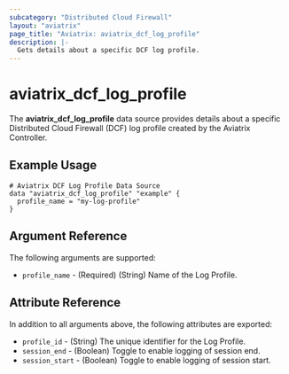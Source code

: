 ```yaml
---
subcategory: "Distributed Cloud Firewall"
layout: "aviatrix"
page_title: "Aviatrix: aviatrix_dcf_log_profile"
description: |-
  Gets details about a specific DCF log profile.
---
```


# aviatrix_dcf_log_profile

The **aviatrix_dcf_log_profile** data source provides details about a specific Distributed Cloud Firewall (DCF) log profile created by the Aviatrix Controller.

## Example Usage

```hcl
# Aviatrix DCF Log Profile Data Source
data "aviatrix_dcf_log_profile" "example" {
  profile_name = "my-log-profile"
}
```

## Argument Reference

The following arguments are supported:

* `profile_name` - (Required) (String) Name of the Log Profile.

## Attribute Reference

In addition to all arguments above, the following attributes are exported:

* `profile_id` - (String) The unique identifier for the Log Profile.
* `session_end` - (Boolean) Toggle to enable logging of session end.
* `session_start` - (Boolean) Toggle to enable logging of session start.
